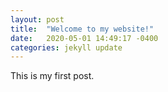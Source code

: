 ```yaml
---
layout: post
title:  "Welcome to my website!"
date:   2020-05-01 14:49:17 -0400
categories: jekyll update
---
```


This is my first post.